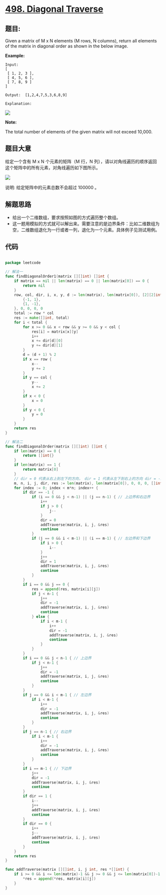 # [498. Diagonal Traverse](https://leetcode.com/problems/diagonal-traverse/)


## 题目:

Given a matrix of M x N elements (M rows, N columns), return all elements of the matrix in diagonal order as shown in the below image.

**Example:**

    Input:
    [
     [ 1, 2, 3 ],
     [ 4, 5, 6 ],
     [ 7, 8, 9 ]
    ]
    
    Output:  [1,2,4,7,5,3,6,8,9]
    
    Explanation:

![](https://assets.leetcode-cn.com/aliyun-lc-upload/uploads/2018/10/12/diagonal_traverse.png)

**Note:**

The total number of elements of the given matrix will not exceed 10,000.


## 题目大意

给定一个含有 M x N 个元素的矩阵（M 行，N 列），请以对角线遍历的顺序返回这个矩阵中的所有元素，对角线遍历如下图所示。

![](https://assets.leetcode-cn.com/aliyun-lc-upload/uploads/2018/10/12/diagonal_traverse.png)

说明: 给定矩阵中的元素总数不会超过 100000 。

## 解题思路

- 给出一个二维数组，要求按照如图的方式遍历整个数组。
- 这一题用模拟的方式就可以解出来。需要注意的是边界条件：比如二维数组为空，二维数组退化为一行或者一列，退化为一个元素。具体例子见测试用例。


## 代码

```go

package leetcode

// 解法一
func findDiagonalOrder1(matrix [][]int) []int {
	if matrix == nil || len(matrix) == 0 || len(matrix[0]) == 0 {
		return nil
	}
	row, col, dir, i, x, y, d := len(matrix), len(matrix[0]), [2][2]int{
		{-1, 1},
		{1, -1},
	}, 0, 0, 0, 0
	total := row * col
	res := make([]int, total)
	for i < total {
		for x >= 0 && x < row && y >= 0 && y < col {
			res[i] = matrix[x][y]
			i++
			x += dir[d][0]
			y += dir[d][1]
		}
		d = (d + 1) % 2
		if x == row {
			x--
			y += 2
		}
		if y == col {
			y--
			x += 2
		}
		if x < 0 {
			x = 0
		}
		if y < 0 {
			y = 0
		}
	}
	return res
}

// 解法二
func findDiagonalOrder(matrix [][]int) []int {
	if len(matrix) == 0 {
		return []int{}
	}
	if len(matrix) == 1 {
		return matrix[0]
	}
	// dir = 0 代表从右上到左下的方向， dir = 1 代表从左下到右上的方向 dir = -1 代表上一次转变了方向
	m, n, i, j, dir, res := len(matrix), len(matrix[0]), 0, 0, 0, []int{}
	for index := 0; index < m*n; index++ {
		if dir == -1 {
			if (i == 0 && j < n-1) || (j == n-1) { // 上边界和右边界
				i++
				if j > 0 {
					j--
				}
				dir = 0
				addTraverse(matrix, i, j, &res)
				continue
			}
			if (j == 0 && i < m-1) || (i == m-1) { // 左边界和下边界
				if i > 0 {
					i--
				}
				j++
				dir = 1
				addTraverse(matrix, i, j, &res)
				continue
			}
		}
		if i == 0 && j == 0 {
			res = append(res, matrix[i][j])
			if j < n-1 {
				j++
				dir = -1
				addTraverse(matrix, i, j, &res)
				continue
			} else {
				if i < m-1 {
					i++
					dir = -1
					addTraverse(matrix, i, j, &res)
					continue
				}
			}
		}
		if i == 0 && j < n-1 { // 上边界
			if j < n-1 {
				j++
				dir = -1
				addTraverse(matrix, i, j, &res)
				continue
			}
		}
		if j == 0 && i < m-1 { // 左边界
			if i < m-1 {
				i++
				dir = -1
				addTraverse(matrix, i, j, &res)
				continue
			}
		}
		if j == n-1 { // 右边界
			if i < m-1 {
				i++
				dir = -1
				addTraverse(matrix, i, j, &res)
				continue
			}
		}
		if i == m-1 { // 下边界
			j++
			dir = -1
			addTraverse(matrix, i, j, &res)
			continue
		}
		if dir == 1 {
			i--
			j++
			addTraverse(matrix, i, j, &res)
			continue
		}
		if dir == 0 {
			i++
			j--
			addTraverse(matrix, i, j, &res)
			continue
		}
	}
	return res
}

func addTraverse(matrix [][]int, i, j int, res *[]int) {
	if i >= 0 && i <= len(matrix)-1 && j >= 0 && j <= len(matrix[0])-1 {
		*res = append(*res, matrix[i][j])
	}
}

```